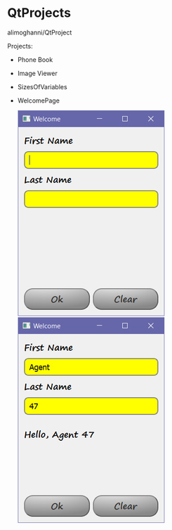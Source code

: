 # QtProjects
alimoghanni/QtProject

Projects:
- Phone Book
- Image Viewer
- SizesOfVariables

- WelcomePage

	![Image of WelcomePage1](https://github.com/alimoghanni/QtProject/blob/master/WelcomePage/misc/screenshots/01.jpg)
	![Image of WelcomePage2](https://github.com/alimoghanni/QtProject/blob/master/WelcomePage/misc/screenshots/02.jpg)
